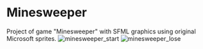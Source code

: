 # Minesweeper
Project of game "Minesweeper" with SFML graphics using original Microsoft sprites.
![minesweeper_start](https://i.imgur.com/Lb1wb2s.png)
![minesweeper_lose](https://i.imgur.com/DQmcOYg.png)
